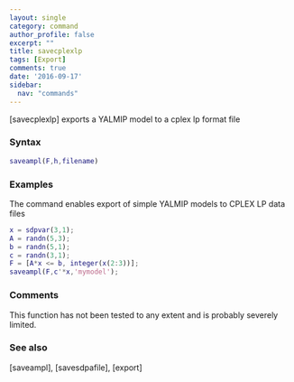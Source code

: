 ```yaml
---
layout: single
category: command
author_profile: false
excerpt: ""
title: savecplexlp
tags: [Export]
comments: true
date: '2016-09-17'
sidebar:
  nav: "commands"
---
```


[savecplexlp] exports a YALMIP model to a cplex lp format file

### Syntax

````matlab
saveampl(F,h,filename)
````

### Examples

The command enables export of simple YALMIP models to CPLEX LP data files

````matlab
x = sdpvar(3,1);
A = randn(5,3);
b = randn(5,1);
c = randn(3,1);
F = [A*x <= b, integer(x(2:3))];
saveampl(F,c'*x,'mymodel');
````

### Comments

This function has not been tested to any extent and is probably severely limited.

### See also
[saveampl], [savesdpafile], [export]

